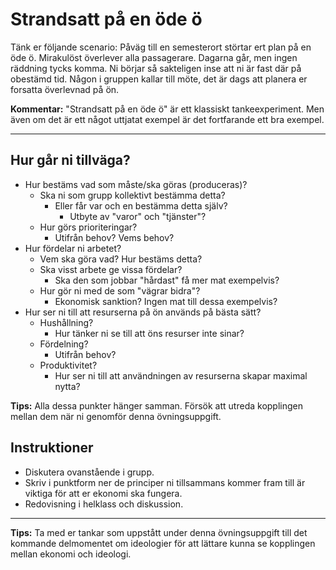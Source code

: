 # Strandsatt på en öde ö

Tänk er följande scenario: Påväg till en semesterort störtar ert plan på en öde ö. Mirakulöst överlever alla passagerare. Dagarna går, men ingen räddning tycks komma. Ni börjar så sakteligen inse att ni är fast där på obestämd tid. Någon i gruppen kallar till möte, det är dags att planera er forsatta överlevnad på ön. 

**Kommentar:** "Strandsatt på en öde ö" är ett klassiskt tankeexperiment. Men även om det är ett något uttjatat exempel är det fortfarande ett bra exempel. 

***

## Hur går ni tillväga?

* Hur bestäms vad som måste/ska göras (produceras)? 
	* Ska ni som grupp kollektivt bestämma detta?
		* Eller får var och en bestämma detta själv?	
			* Utbyte av "varor" och "tjänster"?
	* Hur görs prioriteringar? 
		* Utifrån behov? Vems behov?
* Hur fördelar ni arbetet?
	* Vem ska göra vad? Hur bestäms detta?
	* Ska visst arbete ge vissa fördelar?
		* Ska den som jobbar "hårdast" få mer mat exempelvis? 
	* Hur gör ni med de som "vägrar bidra"?
		* Ekonomisk sanktion? Ingen mat till dessa exempelvis? 
* Hur ser ni till att resurserna på ön används på bästa sätt?
	* Hushållning?
		* Hur tänker ni se till att öns resurser inte sinar?
	* Fördelning?
		* Utifrån behov?
	* Produktivitet?
		* Hur ser ni till att användningen av resurserna skapar maximal nytta?

**Tips:** Alla dessa punkter hänger samman. Försök att utreda kopplingen mellan dem när ni genomför denna övningsuppgift.

## Instruktioner

* Diskutera ovanstående i grupp.
* Skriv i punktform ner de principer ni tillsammans kommer fram till är viktiga för att er ekonomi ska fungera. 
* Redovisning i helklass och diskussion.

***

**Tips:** Ta med er tankar som uppstått under denna övningsuppgift till det kommande delmomentet om ideologier för att lättare kunna se kopplingen mellan ekonomi och ideologi. 


